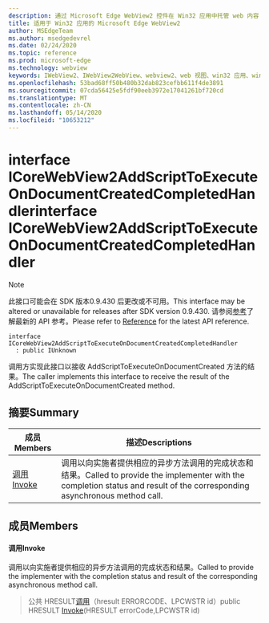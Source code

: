 ```yaml
---
description: 通过 Microsoft Edge WebView2 控件在 Win32 应用中托管 web 内容
title: 适用于 Win32 应用的 Microsoft Edge WebView2
author: MSEdgeTeam
ms.author: msedgedevrel
ms.date: 02/24/2020
ms.topic: reference
ms.prod: microsoft-edge
ms.technology: webview
keywords: IWebView2、IWebView2WebView、webview2、web 视图、win32 应用、win32、edge、ICoreWebView2、ICoreWebView2Host、浏览器控件、边缘 html
ms.openlocfilehash: 53bad68ff50b480b32dab823cefbb611f4de3891
ms.sourcegitcommit: 07cda56425e5fdf90eeb3972e17041261bf720cd
ms.translationtype: MT
ms.contentlocale: zh-CN
ms.lasthandoff: 05/14/2020
ms.locfileid: "10653212"
---
```

# <span data-ttu-id="4b3cb-104">interface ICoreWebView2AddScriptToExecuteOnDocumentCreatedCompletedHandler</span><span class="sxs-lookup"><span data-stu-id="4b3cb-104">interface ICoreWebView2AddScriptToExecuteOnDocumentCreatedCompletedHandler</span></span> 

> [!NOTE]
> <span data-ttu-id="4b3cb-105">此接口可能会在 SDK 版本0.9.430 后更改或不可用。</span><span class="sxs-lookup"><span data-stu-id="4b3cb-105">This interface may be altered or unavailable for releases after SDK version 0.9.430.</span></span> <span data-ttu-id="4b3cb-106">请参阅[参考](../../../webview2-api-reference.md)了解最新的 API 参考。</span><span class="sxs-lookup"><span data-stu-id="4b3cb-106">Please refer to [Reference](../../../webview2-api-reference.md) for the latest API reference.</span></span>

```
interface ICoreWebView2AddScriptToExecuteOnDocumentCreatedCompletedHandler
  : public IUnknown
```

<span data-ttu-id="4b3cb-107">调用方实现此接口以接收 AddScriptToExecuteOnDocumentCreated 方法的结果。</span><span class="sxs-lookup"><span data-stu-id="4b3cb-107">The caller implements this interface to receive the result of the AddScriptToExecuteOnDocumentCreated method.</span></span>

## <span data-ttu-id="4b3cb-108">摘要</span><span class="sxs-lookup"><span data-stu-id="4b3cb-108">Summary</span></span>

 <span data-ttu-id="4b3cb-109">成员</span><span class="sxs-lookup"><span data-stu-id="4b3cb-109">Members</span></span>                        | <span data-ttu-id="4b3cb-110">描述</span><span class="sxs-lookup"><span data-stu-id="4b3cb-110">Descriptions</span></span>
--------------------------------|---------------------------------------------
[<span data-ttu-id="4b3cb-111">调用</span><span class="sxs-lookup"><span data-stu-id="4b3cb-111">Invoke</span></span>](#invoke) | <span data-ttu-id="4b3cb-112">调用以向实施者提供相应的异步方法调用的完成状态和结果。</span><span class="sxs-lookup"><span data-stu-id="4b3cb-112">Called to provide the implementer with the completion status and result of the corresponding asynchronous method call.</span></span>

## <span data-ttu-id="4b3cb-113">成员</span><span class="sxs-lookup"><span data-stu-id="4b3cb-113">Members</span></span>

#### <span data-ttu-id="4b3cb-114">调用</span><span class="sxs-lookup"><span data-stu-id="4b3cb-114">Invoke</span></span> 

<span data-ttu-id="4b3cb-115">调用以向实施者提供相应的异步方法调用的完成状态和结果。</span><span class="sxs-lookup"><span data-stu-id="4b3cb-115">Called to provide the implementer with the completion status and result of the corresponding asynchronous method call.</span></span>

> <span data-ttu-id="4b3cb-116">公共 HRESULT[调用](#invoke)（hresult ERRORCODE、LPCWSTR id）</span><span class="sxs-lookup"><span data-stu-id="4b3cb-116">public HRESULT [Invoke](#invoke)(HRESULT errorCode,LPCWSTR id)</span></span>

